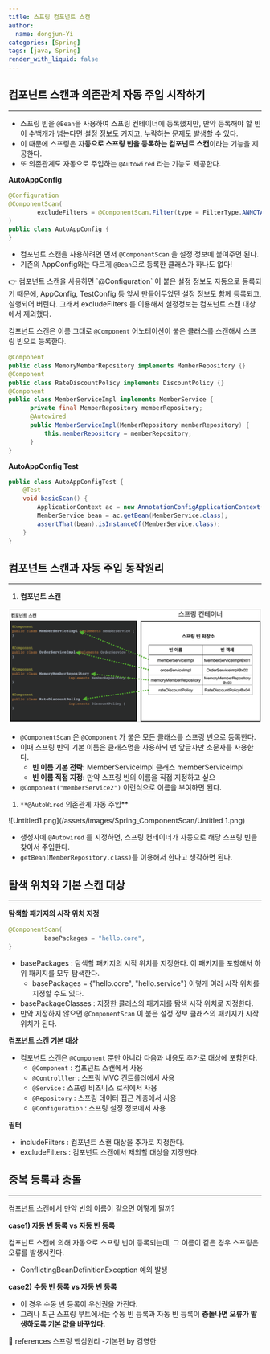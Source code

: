 ```yaml
---
title: 스프링 컴포넌트 스캔
author:
  name: dongjun-Yi
categories: [Spring]
tags: [java, Spring]
render_with_liquid: false
---
```

## **컴포넌트 스캔과 의존관계 자동 주입 시작하기**

---

- 스프링 빈을 `@Bean`을 사용하여 스프링 컨테이너에 등록했지만, 만약 등록해야 할 빈이 수백개가 넘는다면 설정 정보도 커지고, 누락하는 문제도 발생할 수 있다.
- 이 때문에 스프링은 자**동으로 스프링 빈을 등록하는 컴포넌트 스캔**이라는 기능을 제공한다.
- 또 의존관계도 자동으로 주입하는 `@Autowired` 라는 기능도 제공한다.

**AutoAppConfig**

```java
@Configuration
@ComponentScan(
        excludeFilters = @ComponentScan.Filter(type = FilterType.ANNOTATION, classes = Configuration.class)
)
public class AutoAppConfig {
}
```

- 컴포넌트 스캔을 사용하려면 먼저 `@ComponentScan` 을 설정 정보에 붙여주면 된다.
- 기존의 AppConfig와는 다르게 `@Bean`으로 등록한 클래스가 하나도 없다!

<aside>
👉 컴포넌트 스캔을 사용하면 `@Configuration` 이 붙은 설정 정보도 자동으로 등록되기 때문에, AppConfig, TestConfig 등 앞서 만들어두었던 설정 정보도 함께 등록되고, 실행되어 버린다. 그래서 excludeFilters 를 이용해서 설정정보는 컴포넌트 스캔 대상에서 제외했다.

</aside>

컴포넌트 스캔은 이름 그대로 `@Component` 어노테이션이 붙은 클래스를 스캔해서 스프링 빈으로 등록한다.

```java
@Component
public class MemoryMemberRepository implements MemberRepository {}
@Component
public class RateDiscountPolicy implements DiscountPolicy {}
@Component
public class MemberServiceImpl implements MemberService {
      private final MemberRepository memberRepository;
      @Autowired
      public MemberServiceImpl(MemberRepository memberRepository) {
          this.memberRepository = memberRepository;
      }
}
```

**AutoAppConfig Test**

```java
public class AutoAppConfigTest {
    @Test
    void basicScan() {
        ApplicationContext ac = new AnnotationConfigApplicationContext(AutoAppConfig.class);
        MemberService bean = ac.getBean(MemberService.class);
        assertThat(bean).isInstanceOf(MemberService.class);
    }
}
```

## 컴포넌트 스캔과 자동 주입 동작원리

---

1. **컴포넌트 스캔**

![Untitled.png](/assets/images/Spring_ComponentScan/Untitled.png)

- `@ComponentScan` 은 `@Component` 가 붙은 모든 클래스를 스프링 빈으로 등록한다.
- 이때 스프링 빈의 기본 이름은 클래스명을 사용하되 맨 앞글자만 소문자를 사용한다.
    - **빈 이름 기본 전략:** MemberServiceImpl 클래스 memberServiceImpl
    - **빈 이름 직접 지정:** 만약 스프링 빈의 이름을 직접 지정하고 싶으
- `@Component("memberService2")` 이런식으로 이름을 부여하면 된다.

1. `**@AutoWired` 의존관계 자동 주입**

![Untitled1.png](/assets/images/Spring_ComponentScan/Untitled 1.png)

- 생성자에 `@Autowired` 를 지정하면, 스프링 컨테이너가 자동으로 해당 스프링 빈을 찾아서 주입한다.
- `getBean(MemberRepository.class)`를 이용해서 한다고 생각하면 된다.

## **탐색 위치와 기본 스캔 대상**

---

**탐색할 패키지의 시작 위치 지정**

```java
@ComponentScan(
          basePackages = "hello.core",
}
```

- basePackages : 탐색할 패키지의 시작 위치를 지정한다. 이 패키지를 포함해서 하위 패키지를 모두 탐색한다.
    - basePackages = {"hello.core", "hello.service"} 이렇게 여러 시작 위치를 지정할 수도 있다.
- basePackageClasses : 지정한 클래스의 패키지를 탐색 시작 위치로 지정한다.
- 만약 지정하지 않으면 `@ComponentScan` 이 붙은 설정 정보 클래스의 패키지가 시작 위치가 된다.

**컴포넌트 스캔 기본 대상**

- 컴포넌트 스캔은 `@Component` 뿐만 아니라 다음과 내용도 추가로 대상에 포함한다.
    - `@Component` : 컴포넌트 스캔에서 사용
    - `@Controlller` : 스프링 MVC 컨트롤러에서 사용
    - `@Service` : 스프링 비즈니스 로직에서 사용
    - `@Repository` : 스프링 데이터 접근 계층에서 사용
    - `@Configuration` : 스프링 설정 정보에서 사용

**필터**

- includeFilters : 컴포넌트 스캔 대상을 추가로 지정한다.
- excludeFilters : 컴포넌트 스캔에서 제외할 대상을 지정한다.

## **중복 등록과 충돌**

---

컴포넌트 스캔에서 만약 빈의 이름이 같으면 어떻게 될까?

**case1) 자동 빈 등록 vs 자동 빈 등록**

컴포넌트 스캔에 의해 자동으로 스프링 빈이 등록되는데, 그 이름이 같은 경우 스프링은 오류를 발생시킨다.

- ConflictingBeanDefinitionException 예외 발생

**case2)**  **수동 빈 등록 vs 자동 빈 등록**

- 이 경우 수동 빈 등록이 우선권을 가진다.
- 그러나 최근 스프링 부트에서는 수동 빈 등록과 자동 빈 등록이 **충돌나면 오류가 발생하도록 기본 값을 바꾸었다.**

<aside>
📖 references 스프링 핵심원리 -기본편 by 김영한

</aside>